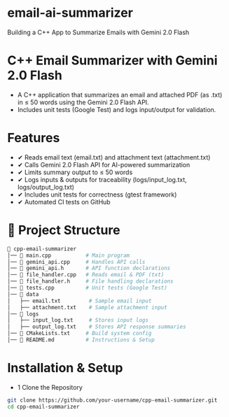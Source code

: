 # email-ai-summarizer
Building a C++ App to Summarize Emails with Gemini 2.0 Flash
# C++ Email Summarizer with Gemini 2.0 Flash
- A C++ application that summarizes an email and attached PDF (as .txt) in ≤ 50 words using the Gemini 2.0 Flash API.
- Includes unit tests (Google Test) and logs input/output for validation.

# Features
- ✔ Reads email text (email.txt) and attachment text (attachment.txt)
- ✔ Calls Gemini 2.0 Flash API for AI-powered summarization
- ✔ Limits summary output to ≤ 50 words
- ✔ Logs inputs & outputs for traceability (logs/input_log.txt, logs/output_log.txt)
- ✔ Includes unit tests for correctness (gtest framework)
- ✔ Automated CI tests on GitHub

# 📂 Project Structure
```bash
📂 cpp-email-summarizer
│── 📄 main.cpp           # Main program
│── 📄 gemini_api.cpp     # Handles API calls
│── 📄 gemini_api.h       # API function declarations
│── 📄 file_handler.cpp   # Reads email & PDF (txt)
│── 📄 file_handler.h     # File handling declarations
│── 📄 tests.cpp          # Unit tests (Google Test)
│── 📂 data
│   ├── email.txt         # Sample email input
│   ├── attachment.txt    # Sample attachment input
│── 📂 logs
│   ├── input_log.txt     # Stores input logs
│   ├── output_log.txt    # Stores API response summaries
│── 📄 CMakeLists.txt     # Build system config
│── 📄 README.md          # Instructions & Setup
```
# Installation & Setup
- 1 Clone the Repository
```bash
git clone https://github.com/your-username/cpp-email-summarizer.git
cd cpp-email-summarizer
```
